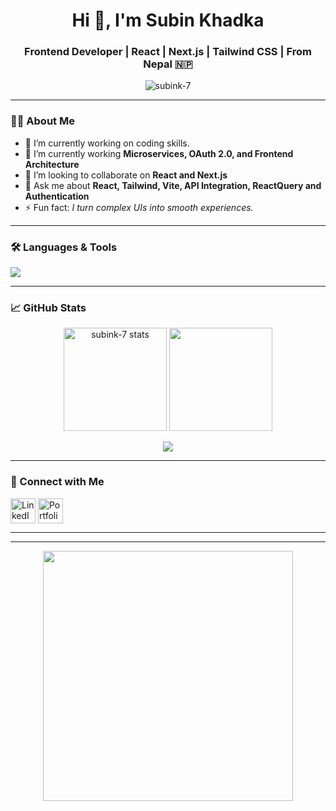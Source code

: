 <h1 align="center">Hi 👋, I'm Subin Khadka</h1>
<h3 align="center">Frontend Developer | React | Next.js | Tailwind CSS | From Nepal 🇳🇵</h3>

<p align="center">
  <img src="https://komarev.com/ghpvc/?username=subink-7&label=Profile%20views&color=0e75b6&style=flat" alt="subink-7" />
</p>

---

### 👨‍💻 About Me  
- 🔭 I’m currently working on coding skills.  
- 🌱 I’m currently working  **Microservices, OAuth 2.0, and Frontend Architecture**  
- 👯 I’m looking to collaborate on **React and Next.js**  
- 💬 Ask me about **React, Tailwind, Vite, API Integration, ReactQuery and Authentication**  
- ⚡ Fun fact: *I turn complex UIs into smooth experiences.*  

---

### 🛠️ Languages & Tools
<p align="left">
  <img src="https://skillicons.dev/icons?i=js,ts,react,nextjs,tailwind,html,css,nodejs,python,git,github,vscode" />
</p>

---

### 📈 GitHub Stats
<p align="center">
  <img src="https://github-readme-stats.vercel.app/api?username=subink-7&show_icons=true&theme=tokyonight" alt="subink-7 stats" height="165"/>
  <img src="https://github-readme-stats.vercel.app/api/top-langs/?username=subink-7&layout=compact&theme=tokyonight" height="165" />
</p>

<p align="center">
  <img src="https://github-readme-activity-graph.vercel.app/graph?username=subink-7&theme=tokyo-night&bg_color=0D1117&hide_border=true" />
</p>


---

### 🔗 Connect with Me
<p align="left">
<a href="https://www.linkedin.com/in/subinkhadka/" target="blank"><img align="center" src="https://skillicons.dev/icons?i=linkedin" alt="LinkedIn" height="40" /></a>
<a href="https://ingskill.com" target="blank"><img align="center" src="https://skillicons.dev/icons?i=react" alt="Portfolio" height="40" /></a>
</p>

---

---

<p align="center">
  <img src="https://media.giphy.com/media/qgQUggAC3Pfv687qPC/giphy.gif" width="400" />
</p>
